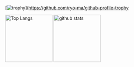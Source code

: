 [![trophy](https://github-profile-trophy.vercel.app/?username=Shiryu-Toujima-1f10210346)](https://github.com/ryo-ma/github-profile-trophy

<p align="left"> 
  <img alt="Top Langs" height="150px" src="https://github-readme-stats.vercel.app/api/top-langs/?username=Shiryu-Toujima-1f10210346&layout=compact&show_icons=true&theme=onedark" />
  <img alt="github stats" height="150px" src="https://github-readme-stats.vercel.app/api?username=Shiryu-Toujima-1f10210346&theme=onedark&show_icons=ture" />
</p>
